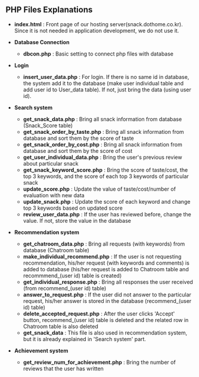 <h2>PHP Files Explanations</h2>


- <b>index.html</b> : Front page of our hosting server(snack.dothome.co.kr). Since it is not needed in application development, we do not use it.

- <b>Database Connection</b>
  - <b>dbcon.php</b> : Basic setting to connect php files with database
  
- <b>Login</b>  
  - <b>insert_user_data.php</b> : For login. If there is no same id in database, the system add it to the database (make user individual table and add user id to User_data table). If not, just bring the data (using user id).

- <b>Search system</b>
  - <b>get_snack_data.php</b> : Bring all snack information from database (Snack_Score table)
  - <b>get_snack_order_by_taste.php</b> : Bring all snack information from database and sort them by the score of taste
  - <b>get_snack_order_by_cost.php</b> : Bring all snack information from database and sort them by the score of cost
  - <b>get_user_individual_data.php</b> : Bring the user's previous review about particular snack
  - <b>get_snack_keyword_score.php</b> : Bring the score of taste/cost, the top 3 keywords, and the score of each top 3 keywords of particular snack
  - <b>update_score.php</b> : Update the value of taste/cost/number of evaluation with new data
  - <b>update_snack.php</b> : Update the score of each keyword and change top 3 keywords based on updated score
  - <b>review_user_data.php</b> : If the user has reviewed before, change the value. If not, store the value in the database

- <b>Recommendation system</b>
  - <b>get_chatroom_data.php</b> : Bring all requests (with keywords) from database (Chatroom table)
  - <b>make_individual_recommend.php</b> : If the user is not requesting recommendation, his/her request (with keywords and comments) is added to database (his/her request is added to Chatroom table and recommmend_(user id) table is created)
  - <b>get_individual_response.php</b> : Bring all responses the user received (from recommend_(user id) table)
  - <b>answer_to_request.php</b> : If the user did not answer to the particular request, his/her answer is stored in the database (recommend_(user id) table)
  - <b>delete_accepted_request.php</b> : After the user clicks 'Accept' button, recommend_(user id) table is deleted and the related row in Chatroom table is also deleted
  - <b>get_snack_data</b> : This file is also used in recommendation system, but it is already explained in 'Search system' part.
  

- <b>Achievement system</b>
  - <b>get_review_num_for_achievement.php</b> : Bring the number of reviews that the user has written
